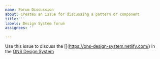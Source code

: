 ```yaml
---
name: Forum Discussion
about: Creates an issue for discussing a pattern or component
title: ''
labels: Design System forum
assignees: ''

---
```


Use this issue to discuss the [<YOUR PATTERN OR COMPONENT>](https://ons-design-system.netlify.com/<PATH TO PATTERN OR COMPONENT>) in the [ONS Design System](https://ons-design-system.netlify.com)

